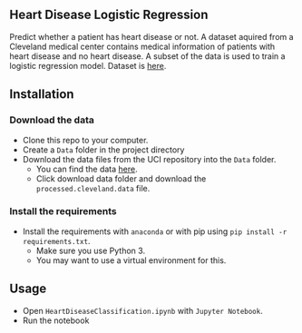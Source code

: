 Heart Disease Logistic Regression
-----------------------

Predict whether a patient has heart disease or not. A dataset aquired from a Cleveland medical center contains medical information of patients with heart disease and no heart disease. A subset of the data is used to train a logistic regression model. Dataset is [here](https://archive.ics.uci.edu/ml/datasets/Heart+Disease).

Installation
----------------------

### Download the data

* Clone this repo to your computer.
* Create a `Data` folder in the project directory
* Download the data files from the UCI repository into the `Data` folder.  
    * You can find the data [here](https://archive.ics.uci.edu/ml/datasets/Heart+Disease).
    * Click download data folder and download the `processed.cleveland.data` file.

### Install the requirements
 
* Install the requirements with `anaconda` or with pip using `pip install -r requirements.txt`.
    * Make sure you use Python 3.
    * You may want to use a virtual environment for this.

Usage
-----------------------

* Open `HeartDiseaseClassification.ipynb` with `Jupyter Notebook`.
* Run the notebook